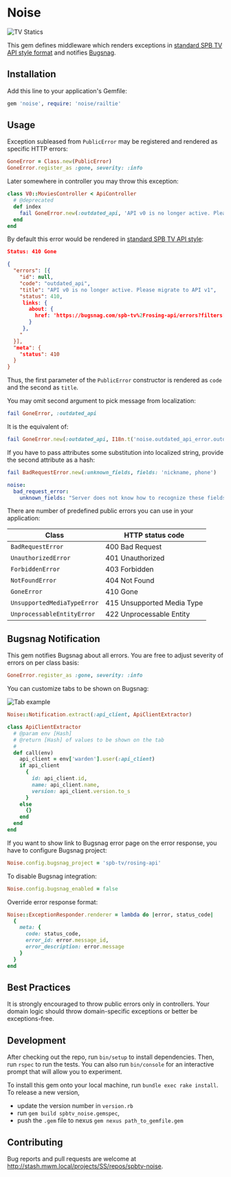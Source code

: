 # Noise

![TV Statics](https://habrastorage.org/files/6ca/008/f52/6ca008f5290043daa94f705da21b6c6a.jpg)

This gem defines middleware which renders exceptions in [standard SPB TV API style format](http://doc.dev.spbtv.com/rosing/client_api_overview.html#errors)
and notifies [Bugsnag](http://bugsnag.com).

## Installation

Add this line to your application's Gemfile:

```ruby
gem 'noise', require: 'noise/railtie'
```

## Usage

Exception subleased from `PublicError` may be registered and rendered as specific HTTP errors:

```ruby
GoneError = Class.new(PublicError)
GoneError.register_as :gone, severity: :info
```

Later somewhere in controller you may throw this exception:

```ruby
class V0::MoviesController < ApiController
  # @deprecated
  def index
    fail GoneError.new(:outdated_api, 'API v0 is no longer active. Please migrate to API v1'
  end
end
```

By default this error would be rendered in [standard SPB TV API style](http://doc.dev.spbtv.com/rosing/client_api_overview.html#errors):


```json
Status: 410 Gone

{
  "errors": [{
    "id": null,
    "code": "outdated_api",
    "title": "API v0 is no longer active. Please migrate to API v1",
    "status": 410,
     links: {
       about: {
         href: 'https://bugsnag.com/spb-tv%2Frosing-api/errors?filters[event.since][]=30d&filters[error.status][]=open&filters[event.message][]=unknown%20error&filters[event.class][]=OutdatedApiError'
       }
     },
    "
  }],
  "meta": {
    "status": 410
  }
}
```

Thus, the first parameter of the `PublicError` constructor is rendered as `code` and the second as `title`.

You may omit second argument to pick message from localization:

```ruby
fail GoneError, :outdated_api
```

It is the equivalent of:

```ruby
fail GoneError.new(:outdated_api, I18n.t('noise.outdated_api_error.outdated_api'))
```

If you have to pass attributes some substitution into localized string, provide the second attribute as a hash:

```ruby
fail BadRequestError.new(:unknown_fields, fields: 'nickname, phone')
```

```yaml
noise:
  bad_request_error:
    unknown_fields: "Server does not know how to recognize these fields: %{fields}"
```

There are number of predefined public errors you can use in your application:

Class                      | HTTP status code
---------------------------|------------------------------
`BadRequestError`          | 400 Bad Request
`UnauthorizedError`        | 401 Unauthorized
`ForbiddenError`           | 403 Forbidden
`NotFoundError`            | 404 Not Found
`GoneError`                | 410 Gone
`UnsupportedMediaTypeError`| 415 Unsupported Media Type
`UnprocessableEntityError` | 422 Unprocessable Entity

## Bugsnag Notification

This gem notifies Bugsnag about all errors. You are free to adjust severity of errors on per class basis:

```ruby
GoneError.register_as :gone, severity: :info
```

You can customize tabs to be shown on Bugsnag:

![Tab example](https://habrastorage.org/files/bd4/290/75c/bd429075c2604eeaa7ef39ae75fbffe2.png)

```ruby
Noise::Notification.extract(:api_client, ApiClientExtractor)

class ApiClientExtractor
  # @param env [Hash]
  # @return [Hash] of values to be shown on the tab
  #
  def call(env)
    api_client = env['warden'].user(:api_client)
    if api_client
      {
        id: api_client.id,
        name: api_client.name,
        version: api_client.version.to_s
      }
    else
      {}
    end
  end
end
```

If you want to show link to Bugsnag error page on the error response, you have to configure Bugsnag project:

```ruby
Noise.config.bugsnag_project = 'spb-tv/rosing-api'
```

To disable Bugsnag integration:

```ruby
Noise.config.bugsnag_enabled = false
```

Override error response format:

```ruby
Noise::ExceptionResponder.renderer = lambda do |error, status_code|
  {
    meta: {
      code: status_code,
      error_id: error.message_id,
      error_description: error.message
    }
  }
end
```

## Best Practices

It is strongly encouraged to throw public errors only in controllers. Your domain logic should throw domain-specific exceptions
or better be exceptions-free.

## Development

After checking out the repo, run `bin/setup` to install dependencies. Then, run `rspec` to run the tests. You can also run `bin/console` for an interactive prompt that will allow you to experiment.

To install this gem onto your local machine, run `bundle exec rake install`.
To release a new version,

* update the version number in `version.rb`
* run `gem build spbtv_noise.gemspec`,
* push the `.gem` file to nexus `gem nexus path_to_gemfile.gem`

## Contributing

Bug reports and pull requests are welcome at http://stash.mwm.local/projects/SS/repos/spbtv-noise.

